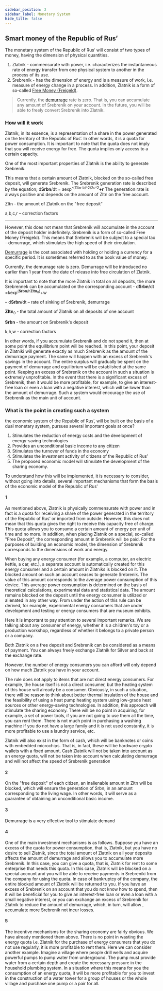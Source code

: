 ```yaml
---
sidebar_position: 2
sidebar_label: Monetary System
hide_title: false
---
```


## Smart money of the Republic of Rus’

The monetary system of the Republic of Rus’ will consist of two types of money, having the dimension of physical quantities.

1. Zlatnik - commensurate with power, i.e. characterizes the instantaneous rate of energy transfer from one physical system to another in the process of its use.
2. Srebrenik - has the dimension of energy and is a measure of work, i.e. measure of energy change in a process. In addition, Zlatnik is a form of so-called [Free Money (Freigeld)](https://en.wikipedia.org/wiki/Freigeld).

> Currently, the [demurrage](https://en.wikipedia.org/wiki/Demurrage_(currency)) rate is zero. That is, you can accumulate any amount of Srebrenik on your account. In the future, you will be able to freely convert Srebrenik into Zlatnik.

### How will it work

Zlatnik, in its essence, is a representation of a share in the power generated on the territory of the Republic of Rus’. In other words, it is a quota for power consumption. It is important to note that the quota does not imply that you will receive energy for free. The quota implies only access to a certain capacity.

One of the most important properties of Zlatnik is the ability to generate Srebrenik.

This means that a certain amount of Zlatnik, blocked on the so-called free deposit, will generate Srebrenik. The Srebrenik generation rate is described by the equation; d**Srbn**/dt = aexp<sup>-(Zltn-b)^2/2c^2</sup>**+r**  The generation rate is always positive and depends on the amount of Zltn on the free account.

Zltn - the amount of Zlatnik on the "free deposit"

a,b,c,r – correction factors

---

However, this does not mean that Srebrenik will accumulate in the account of the deposit holder indefinitely. Srebrenik is a form of so-called Free Money (Freigeld). This means that Srebrenik will be subject to a special tax - demurrage, which stimulates the high speed of their circulation.

[Demurrage](https://en.wikipedia.org/wiki/Demurrage_(currency)) is the cost associated with holding or holding a currency for a specific period. It is sometimes referred to as the book value of money.

Currently, the demurrage rate is zero. Demurrage will be introduced no earlier than 1 year from the date of release into free circulation of Zlatnik.


It is important to note that the more Zlatnik in total on all deposits, the more Srebrennek can be accumulated on the corresponding account - d**Srbn**/dt =kexp<sup>(**Srbn**/h**Zltn**<sub>0</sub>)</sup>+w

– d**Srbn**/dt – rate of sinking of Srebrenik, demurrage

**Zltn**<sub>0</sub> - the total amount of Zlatnik on all deposits of one account

**Srbn** - the amount on Srebrenik's deposit

k,h,w - correction factors

In other words, if you accumulate Srebrenik and do not spend it, then at some point the equilibrium point will be reached. In this point, your deposit in Zlatniki will generate exactly as much Srebrenik as the amount of the demurrage payment. The same will happen with an excess of Srebrenik's savings in the account. The entire surplus will gradually be spent on the payment of demurrage and equilibrium will be established at the same point. Keeping an excess of Srebrenik on the account in such a situation is extremely unprofitable. In the event that there is a significant excess of Srebrenik, then it would be more profitable, for example, to give an interest-free loan or even a loan with a negative interest, which will be lower than the amount of demurrage. Such a system would encourage the use of Srebrenik as the main unit of account.

### What is the point in creating such a system

the economic system of the Republic of Rus’, will be built on the basis of a dual monetary system, pursues several important goals at once? 

1. Stimulates the reduction of energy costs and the development of energy-saving technologies 
2. Provides an unconditional basic income to any citizen 
3. Stimulates the turnover of funds in the economy 
4. Stimulates the investment activity of citizens of the Republic of Rus’
5. The proposed economic model will stimulate the development of the sharing economy.

To understand how this will be implemented, it is necessary to consider, without going into details, several important mechanisms that form the basis of the economic model of the Republic of Rus’

#### 1

As mentioned above, Zlatnik is physically commensurate with power and in fact is a quota for receiving a share of the power generated in the territory of the Republic of Rus’ or imported from outside. However, this does not mean that this quota gives the right to receive this capacity free of charge. This quota allows you to consume a certain amount of energy per unit of time and no more. In addition, when placing Zlatnik on a special, so-called "Free Deposit", the corresponding amount in Srebrenik will be paid. For the purposes of building an economic model, the dimension of Srebrenik corresponds to the dimensions of work and energy.

When buying any energy consumer (for example, a computer, an electric kettle, a car, etc.), a separate account is automatically created for this energy consumer and a certain amount in Zlatniks is blocked on it. The blocked amount on such an account ceases to generate Srebrenik. The value of this amount corresponds to the average power consumption of this device. This average power consumption is determined on the basis of theoretical calculations, experimental data and statistical data. The amount remains blocked on the deposit until the energy consumer is utilized or alienated in any other way. From under the action of this rule can be derived, for example, experimental energy consumers that are under development and testing or energy consumers that are museum exhibits.

Here it is important to pay attention to several important remarks. We are talking about any consumer of energy, whether it is a children's toy or a production workshop, regardless of whether it belongs to a private person or a company. 

Both Zlatnik on a free deposit and Srebrenik can be considered as a means of payment. You can always freely exchange Zlatnik for Silver and back at the exchange rate. 

However, the number of energy consumers you can afford will only depend on how much Zlatnik you have in your account.

The rule does not apply to items that are not direct energy consumers. For example, the house itself is not a direct consumer, but the heating system of this house will already be a consumer. Obviously, in such a situation, there will be reason to think about better thermal insulation of the house and the feasibility of using a heat pump heating system using low-grade heat sources or other energy-saving technologies. In addition, this approach will stimulate the sharing economy. There will be no point in acquiring, for example, a set of power tools, if you are not going to use them all the time, you can rent them. There is not much point in purchasing a washing machine if you do not have a large family and it is not used constantly, it is more profitable to use a laundry service, etc.

Zlatnik will also exist in the form of cash, which will be banknotes or coins with embedded microchips. That is, in fact, these will be hardware crypto wallets with a fixed amount. Cash Zlatnik will not be taken into account as an energy quota, will not be taken into account when calculating demurrage and will not affect the speed of Srebrenik generation

#### 2

On the "free deposit" of each citizen, an inalienable amount in Zltn will be blocked, which will ensure the generation of Srbn, in an amount corresponding to the living wage. In other words, it will serve as a guarantee of obtaining an unconditional basic income.

#### 3

Demurrage is a very effective tool to stimulate demand

#### 4

One of the main investment mechanisms is as follows. Suppose you have an excess of the quota for power consumption, that is, Zlatnik, but you have no desire to sell Zlatnik, since the total amount of Zlatnik on all your deposits affects the amount of demurrage and allows you to accumulate more Srebrenik. In this case, you can give a quota, that is, Zlatnik for rent to some enterprise that needs this quota. In this case, Zlatnik will be blocked on a special account and you will be able to receive payments in Srebreniki from the company for using the quota. In case of bankruptcy of the company, the entire blocked amount of Zlatnik will be returned to you. If you have an excess of Srebrenik on an account that you do not know how to spend, then it will be beneficial for you to give an interest-free loan or even a loan with a small negative interest, or you can exchange an excess of Srebrenik for Zlatnik to reduce the amount of demurrage, which, in turn, will allow , accumulate more Srebrenik not incur losses.

#### 5

The incentive mechanisms for the sharing economy are fairly obvious. We have already mentioned them above. There is no point in wasting the energy quota i.e. Zlatnik for the purchase of energy consumers that you do not use regularly, it is more profitable to rent them. Here we can consider another example. Imagine a village where people drill wells and acquire powerful pumps to pump water from underground. The pump must provide water from a certain depth and create the necessary pressure in the household plumbing system. In a situation where this means for you the consumption of an energy quota, it will be more profitable for you to invest in the construction of a water tower for a group of houses or the whole village and purchase one pump or a pair for all.
